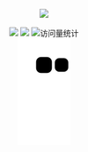 <div align="center">

  <!-- knock code pictures 敲代码的图片 -->
  <img src="https://cdn.jsdelivr.net/gh/sun0225SUN/sun0225SUN/assets/images/coding.gif" /><br>

  <!-- profile logo 个人资料徽标 -->
  <div align="center">
    <a href="https://space.bilibili.com/98564943"><img src="https://img.shields.io/badge/Bilibili-B站-ff69b4" /></a>
    <a href="https://blog.csdn.net/k_l_c_?type=blog"><img src="https://img.shields.io/badge/CSDN-论坛-c32136" /></a>
    <!-- a href="https://www.zhihu.com/people// --"><img src="https://img.shields.io/badge/Zhihu-知乎-blue" /></a>
    <!-- visitor statistics logo 访客数统计徽标 -->
    <img src="https://komarev.com/ghpvc/?username=YourKlc&label=Views&color=0e75b6&style=flat" alt="访问量统计" />
  </div>
  
  <!-- Snake Code Contribution Map 贪吃蛇代码贡献图 -->
<picture>
  <img alt="github-snake" src="https://raw.githubusercontent.com/YourKlc/YourKlc/main/profile-snake-contrib/github-contribution-grid-snake.svg" />
  <!-- img alt="github-snake" src="https://raw.githubusercontent.com/YourKlc/YourKlc/main/profile-snake-contrib/github-contribution-grid-snake.svg" /-->
</picture>
</div>


<!-- 
 🙋 Hello 
<div align="center">
  
<table>
<tr><td> 
-->
<!-- ###About me 关于我 -->
<!-- 
 🤺 About Me

<img align="right" width="250" src="https://cdn.jsdelivr.net/gh/sun0225SUN/sun0225SUN/assets/images/hi.gif" />

<p>&emsp;&emsp;大家好，我是klc。</p>
<p>&emsp;&emsp;热爱编程。</p>
<p>&emsp;&emsp;热爱游戏，励志成为一名优秀的独立开发者。</p>
</table>
</div> 
-->

